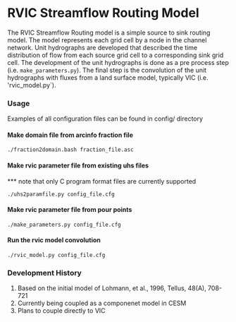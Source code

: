 # RVIC Streamflow Routing Model

The RVIC Streamflow Routing model is a simple source to sink routing model.  The model represents each grid cell by a node in the channel network.  Unit hydrographs are developed that described the time distribution of flow from each source grid cell to a corresponding sink grid cell.  The development of the unit hydrographs is done as a pre process step (i.e. `make_parameters.py`).  The final step is the convolution of the unit hydrographs with fluxes from a land surface model, typically VIC (i.e. 'rvic_model.py`).  

### Usage
Examples of all configuration files can be found in config/ directory

#### Make domain file from arcinfo fraction file

`./fraction2domain.bash fraction_file.asc`

#### Make rvic parameter file from existing uhs files 
*** note that only C program format files are currently supported

`./uhs2paramfile.py config_file.cfg`

#### Make rvic parameter file from pour points

`./make_parameters.py config_file.cfg`

#### Run the rvic model convolution
`./rvic_model.py config_file.cfg`

### Development History
1.  Based on the initial model of Lohmann, et al., 1996, Tellus, 48(A), 708-721
2.  Currently being coupled as a componenet model in CESM 
3.  Plans to couple directly to VIC
